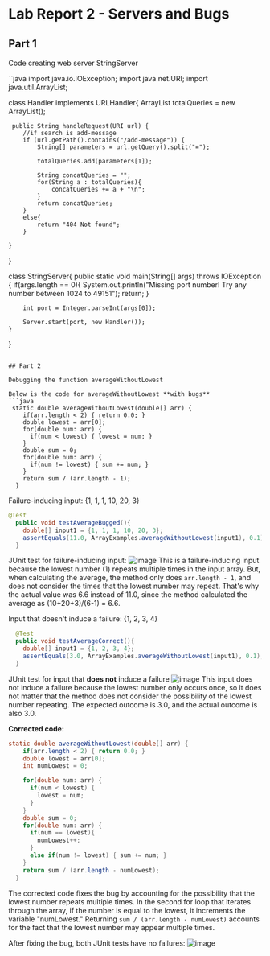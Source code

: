 # Lab Report 2 - Servers and Bugs


## Part 1
Code creating web server StringServer

``java
import java.io.IOException;
import java.net.URI;
import java.util.ArrayList;

class Handler implements URLHandler{
    ArrayList<String> totalQueries = new ArrayList<String>(); 

     public String handleRequest(URI url) {
        //if search is add-message
        if (url.getPath().contains("/add-message")) {
            String[] parameters = url.getQuery().split("=");

            totalQueries.add(parameters[1]);
            
            String concatQueries = "";
            for(String a : totalQueries){
                concatQueries += a + "\n";
            }
            return concatQueries;
        }
        else{
            return "404 Not found";
        }
        
    }
}

class StringServer{
    public static void main(String[] args) throws IOException {
        if(args.length == 0){
            System.out.println("Missing port number! Try any number between 1024 to 49151");
            return;
        }

        int port = Integer.parseInt(args[0]);

        Server.start(port, new Handler());
    }
}

```

## Part 2

Debugging the function averageWithoutLowest

Below is the code for averageWithoutLowest **with bugs** 
```java
 static double averageWithoutLowest(double[] arr) {
    if(arr.length < 2) { return 0.0; }
    double lowest = arr[0];
    for(double num: arr) {
      if(num < lowest) { lowest = num; }
    }
    double sum = 0;
    for(double num: arr) {
      if(num != lowest) { sum += num; }
    }
    return sum / (arr.length - 1);
  }
```

Failure-inducing input: {1, 1, 1, 10, 20, 3} 
```java
@Test
  public void testAverageBugged(){
    double[] input1 = {1, 1, 1, 10, 20, 3};
    assertEquals(11.0, ArrayExamples.averageWithoutLowest(input1), 0.1);
  }
```
JUnit test for failure-inducing input:
![image](https://user-images.githubusercontent.com/40574565/215363587-1d99e95b-6d64-4fd4-b518-2508ece98e6a.png)
This is a failure-inducing input because the lowest number (1) repeats multiple times in the input array. But, when calculating the average, the method only does `arr.length - 1`, and does not consider the times that the lowest number may repeat. That's why the actual value was 6.6 instead of 11.0, since the method calculated the average as (10+20+3)/(6-1) = 6.6.

Input that doesn't induce a failure: {1, 2, 3, 4}
```java
  @Test 
  public void testAverageCorrect(){
    double[] input1 = {1, 2, 3, 4};
    assertEquals(3.0, ArrayExamples.averageWithoutLowest(input1), 0.1);
  }
```
JUnit test for input that **does not** induce a failure
![image](https://user-images.githubusercontent.com/40574565/215363736-54f968e3-edda-4cc4-bd84-a71e84de296d.png)
This input does not induce a failure because the lowest number only occurs once, so it does not matter that the method does not consider the possibility of the lowest number repeating. The expected outcome is 3.0, and the actual outcome is also 3.0.

**Corrected code:**
```java
static double averageWithoutLowest(double[] arr) {
    if(arr.length < 2) { return 0.0; }
    double lowest = arr[0];
    int numLowest = 0;

    for(double num: arr) {
      if(num < lowest) { 
        lowest = num;
      }
    }
    double sum = 0;
    for(double num: arr) {
      if(num == lowest){
        numLowest++;
      }
      else if(num != lowest) { sum += num; }
    }
    return sum / (arr.length - numLowest);
  }
```
The corrected code fixes the bug by accounting for the possibility that the lowest number repeats multiple times. In the second for loop that iterates through the array, if the number is equal to the lowest, it increments the variable "numLowest." Returning `sum / (arr.length - numLowest)` accounts for the fact that the lowest number may appear multiple times. 

After fixing the bug, both JUnit tests have no failures:
![image](https://user-images.githubusercontent.com/40574565/215364080-37fc4bc9-62cb-407c-be60-caeec71817fa.png)

